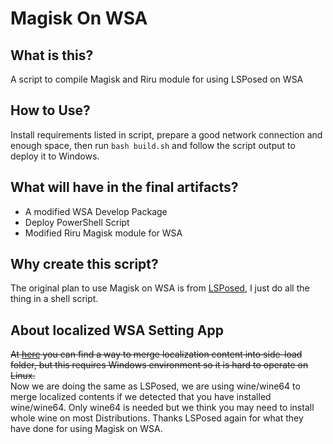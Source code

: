 # Magisk On WSA

## What is this?  

A script to compile Magisk and Riru module for using LSPosed on WSA

## How to Use?

Install requirements listed in script, prepare a good network connection and enough space, then run `bash build.sh` and follow the script output to deploy it to Windows.

## What will have in the final artifacts?

- A modified WSA Develop Package
- Deploy PowerShell Script
- Modified Riru Magisk module for WSA

## Why create this script?

The original plan to use Magisk on WSA is from [LSPosed](https://github.com/LSPosed/MagiskOnWSA), I just do all the thing in a shell script.

## About localized WSA Setting App

~~At [here](https://github.com/LSPosed/MagiskOnWSA/issues/61) you can find a way to merge localization content into side-load folder, but this requires Windows environment so it is hard to operate on Linux.~~  
Now we are doing the same as LSPosed, we are using wine/wine64 to merge localized contents if we detected that you have installed wine/wine64. Only wine64 is needed but we think you may need to install whole wine on most Distributions. Thanks LSPosed again for what they have done for using Magisk on WSA.
